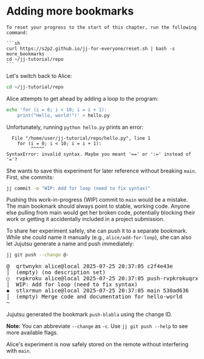 # Adding more bookmarks

````admonish reset title="Reset your progress" collapsible=true
To reset your progress to the start of this chapter, run the following command:

```sh
curl https://s2p2.github.io/jj-for-everyone/reset.sh | bash -s more_bookmarks
cd ~/jj-tutorial/repo
```
````

Let's switch back to Alice:

```sh
cd ~/jj-tutorial/repo
```

Alice attempts to get ahead by adding a loop to the program:

```sh
echo 'for (i = 0; i < 10; i = i + 1):
    print("Hello, world!")' > hello.py
```

Unfortunately, running `python hello.py` prints an error:

```
  File "/home/user/jj-tutorial/repo/hello.py", line 1
    for (i = 0; i < 10; i = i + 1):
         ^^^^^
SyntaxError: invalid syntax. Maybe you meant '==' or ':=' instead of '='?
```

She wants to save this experiment for later reference without breaking `main`. First, she commits:

```sh
jj commit -m "WIP: Add for loop (need to fix syntax)"
```

Pushing this work-in-progress (WIP) commit to `main` would be a mistake. The main bookmark should always point to stable, working code. Anyone else pulling from main would get her broken code, potentially blocking their work or getting it accidentally included in a project submission.

To share her experiment safely, she can push it to a separate bookmark. While she could name it manually (e.g., `alice/add-for-loop`), she can also let Jujutsu generate a name and push immediately:

```sh
jj git push --change @-
```

<!-- generated by aha script -->
<pre class="aha">
<span class="bold "></span><span class="bold green ">@</span>  <span class="bold "></span><span class="bold highlighted purple ">q</span><span class="bold highlighted dimgray ">rtwnykn</span><span class="bold "> </span><span class="bold yellow ">alice@local</span><span class="bold "> </span><span class="bold highlighted cyan ">2025-07-25 20:37:05</span><span class="bold "> </span><span class="bold highlighted blue ">c</span><span class="bold highlighted dimgray ">2f4e43e</span><span class="bold "></span>
│  <span class="bold "></span><span class="bold highlighted green ">(empty)</span><span class="bold "> </span><span class="bold highlighted green ">(no description set)</span><span class="bold "></span>
○  <span class="bold "></span><span class="bold purple ">r</span><span class="highlighted dimgray ">vpkroku</span> <span class="yellow ">alice@local</span> <span class="cyan ">2025-07-25 20:37:05</span> <span class="purple ">push-rvpkrokuqrxt</span> <span class="green ">git_head()</span> <span class="bold "></span><span class="bold blue ">b</span><span class="highlighted dimgray ">9d02faf</span>
│  WIP: Add for loop (need to fix syntax)
<span class="bold "></span><span class="bold highlighted cyan ">◆</span>  <span class="bold "></span><span class="bold purple ">s</span><span class="highlighted dimgray ">tlxrmun</span> <span class="yellow ">alice@local</span> <span class="cyan ">2025-07-25 20:37:05</span> <span class="purple ">main</span> <span class="bold "></span><span class="bold blue ">5</span><span class="highlighted dimgray ">30ad636</span>
│  <span class="green ">(empty)</span> Merge code and documentation for hello-world
~
</pre>

Jujutsu generated the bookmark `push-blabla` using the change ID.

**Note:** You can abbreviate `--change` as `-c`. Use `jj git push --help` to see more available flags.

Alice's experiment is now safely stored on the remote without interfering with `main`.
